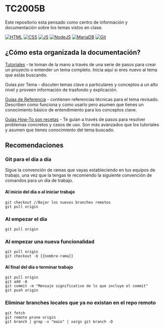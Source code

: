 # TC2005B
Este repositorio esta pensado como centro de información y documentación sobre los temas vistos en clase.

[![HTML](https://img.shields.io/badge/HTML-orange.svg?logo=html5&style=flat)]()
[![CSS](https://img.shields.io/badge/CSS-red.svg?logo=css3&style=flat)]()
[![JS](https://img.shields.io/badge/javascript-blue.svg?logo=javascript&style=flat)]()
[![NodeJS](https://img.shields.io/badge/NodeJS-green.svg?logo=node.js&style=flat)]()
[![MariaDB](https://img.shields.io/badge/MariaDB-purple.svg?logo=mariadb&style=flat)]()
[![Git](https://img.shields.io/badge/Git-black.svg?logo=git&style=flat)]()


## ¿Cómo esta organizada la documentación?

[Tutoriales](/TUTORIALS.md) - te toman de la mano a través de una serie de pasos para crear un proyecto o entender un tema completo. Inicia aquí si eres nuevo al tema que estás buscando.

Guías por Tema - discuten temas clave o particulares y conceptos a un alto nivel y proveen información de trasfondo y explicación.

[Guías de Referencia](/REFERENCES.md) - contienen referencias técnicas para el tema revisado. Describen como funciona y como usarlo pero asumen que tienes un conocimiento básico de entendimiento para los conceptos clave.

[Guías How-To son recetas](/RECIPES.md) - Te guían a través de pasos para resolver problemas concretos y casos de uso. Son más avanzados que los tutoriales y asumen que tienes conocimiento del tema buscado.

## Recomendaciones

### Git para el día a día

Sigue la convención de ramas que vayas estableciendo en tus equipos de trabajo, una vez que la tengas te recomiendo la siguiente convención de comandos para un día de trabajo.

#### Al inicio del día o al iniciar trabajo
```
git checkout //Bajar los nuevos branches remotos
git pull origin
```
### Al empezar el día
```
git pull origin
```

### Al empezar una nueva funcionalidad
```
git pull origin
git checkout -b {{nombre-rama}}
```

#### Al final del día o terminar trabajo
```
git pull origin
git add -A
git commit -m "Mensaje significativo de lo que incluye el commit"
git push origin
```

### Eliminar branches locales que ya no existan en el repo remoto
```
git fetch
git remote prune origin
git branch | grep -v "main" | xargs git branch -D
```
